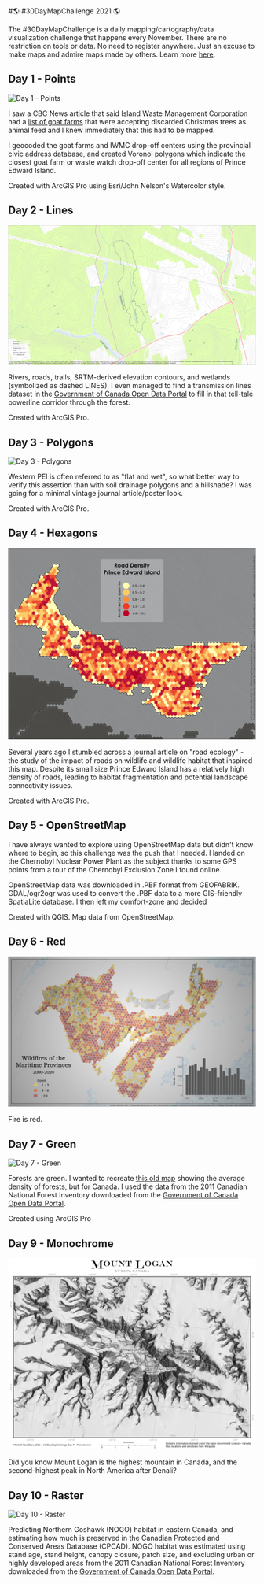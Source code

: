#🌎 #30DayMapChallenge 2021 🌎

The #30DayMapChallenge is a daily mapping/cartography/data visualization challenge that happens every November. There are no restriction on tools or data. No need to register anywhere. Just an excuse to make maps and admire maps made by others. Learn more [here](https://30daymapchallenge.com/).

## Day 1 - Points
![Day 1 - Points](/Day01_Points_ChristmasTree.png)

I saw a CBC News article that said Island Waste Management Corporation had a [list of goat farms](https://iwmc.pe.ca/christmas-trees-goat-farms/) that were accepting discarded Christmas trees as animal feed and I knew immediately that this had to be mapped.

I geocoded the goat farms and IWMC drop-off centers using the provincial civic address database, and created Voronoi polygons which indicate the closest goat farm or waste watch drop-off center for all regions of Prince Edward Island.

Created with ArcGIS Pro using Esri/John Nelson's Watercolor style.



## Day 2 - Lines
![Day 2 - Lines](/Day02_Lines_WoodlotTrail.jpg)

Rivers, roads, trails, SRTM-derived elevation contours, and wetlands (symbolized as dashed LINES). I even managed to find a transmission lines dataset in the [Government of Canada Open Data Portal](https://open.canada.ca/data/en/dataset/8ba2aa2a-7bb9-4448-b4d7-f164409fe056) to fill in that tell-tale powerline corridor through the forest.

Created with ArcGIS Pro.



## Day 3 - Polygons
![Day 3 - Polygons](/Day03_Polygons_Soils.png)

Western PEI is often referred to as "flat and wet", so what better way to verify this assertion than with soil drainage polygons and a hillshade? I was going for a minimal vintage journal article/poster look.

Created with ArcGIS Pro.



## Day 4 - Hexagons
![Day 4 - Hexagons](/Day04_Hexagons_Texture.jpg)

Several years ago I stumbled across a journal article on "road ecology" - the study of the impact of roads on wildlife and wildlife habitat that inspired this map. Despite its small size Prince Edward Island has a relatively high density of roads, leading to habitat fragmentation and potential landscape connectivity issues.

Created with ArcGIS Pro.



## Day 5 - OpenStreetMap
I have always wanted to explore using OpenStreetMap data but didn't know where to begin, so this challenge was the push that I needed. I landed on the Chernobyl Nuclear Power Plant as the subject thanks to some GPS points from a tour of the Chernobyl Exclusion Zone I found online.

OpenStreetMap data was downloaded in .PBF format from GEOFABRIK. GDAL/ogr2ogr was used to convert the .PBF data to a more GIS-friendly SpatiaLite database. I then left my comfort-zone and decided

Created with QGIS. Map data from OpenStreetMap.



## Day 6 - Red
![Day 6 - Red](/Day06_Red_Fire_Plot.png)

Fire is red.



## Day 7 - Green
![Day 7 - Green](/Day07_Green_ForVolPro.png)

Forests are green. I wanted to recreate [this old map](https://www.davidrumsey.com/luna/servlet/detail/RUMSEY~8~1~221529~5505497:United-States-showing-the-Relative-?sort=Pub_List_No_InitialSort%2CPub_Date%2CPub_List_No%2CSeries_No&qvq=q%3Aforest+density%3Bsort%3APub_List_No_InitialSort%2CPub_Date%2CPub_List_No%2CSeries_No%3Blc%3ARUMSEY%7E8%7E1&mi=103&trs=133) showing the average density of forests, but for Canada. I used the data from the 2011 Canadian National Forest Inventory downloaded from the [Government of Canada Open Data Portal](https://open.canada.ca/data/en/dataset/ec9e2659-1c29-4ddb-87a2-6aced147a990).

Created using ArcGIS Pro



## Day 9 - Monochrome
![Day 9 - Monochrome](/Day09_Monochrome_MtLogan.jpg)

Did you know Mount Logan is the highest mountain in Canada, and the second-highest peak in North America after Denali?



## Day 10 - Raster
![Day 10 - Raster](Day10_Raster_NOGO.png)

Predicting Northern Goshawk (NOGO) habitat in eastern Canada, and estimating how much is preserved in the Canadian Protected and Conserved Areas Database (CPCAD). NOGO habitat was estimated using stand age, stand height, canopy closure, patch size, and excluding urban or highly developed areas from the 2011 Canadian National Forest Inventory downloaded from the [Government of Canada Open Data Portal](https://open.canada.ca/data/en/dataset/ec9e2659-1c29-4ddb-87a2-6aced147a990).

